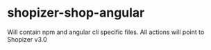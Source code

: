 # shopizer-shop-angular

Will contain npm and angular cli specific files. All actions will point to Shopizer v3.0
